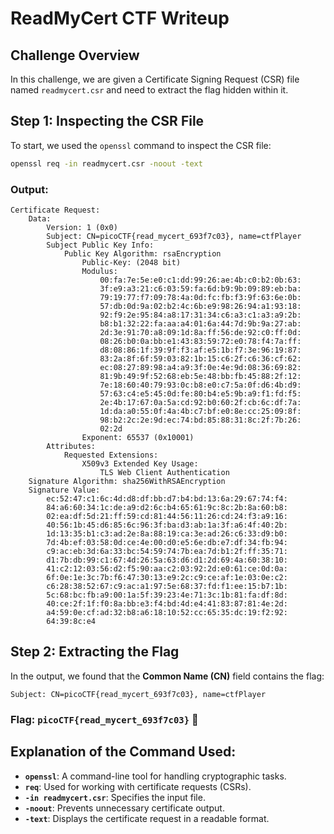 # ReadMyCert CTF Writeup

## Challenge Overview
In this challenge, we are given a Certificate Signing Request (CSR) file named `readmycert.csr` and need to extract the flag hidden within it.

## Step 1: Inspecting the CSR File
To start, we used the `openssl` command to inspect the CSR file:

```bash
openssl req -in readmycert.csr -noout -text
```

### Output:
```
Certificate Request:
    Data:
        Version: 1 (0x0)
        Subject: CN=picoCTF{read_mycert_693f7c03}, name=ctfPlayer
        Subject Public Key Info:
            Public Key Algorithm: rsaEncryption
                Public-Key: (2048 bit)
                Modulus:
                    00:fa:7e:5e:e0:c1:dd:99:26:ae:4b:c0:b2:0b:63:
                    3f:e9:a3:21:c6:03:59:fa:6d:b9:9b:09:89:eb:ba:
                    79:19:77:f7:09:78:4a:0d:fc:fb:f3:9f:63:6e:0b:
                    57:db:0d:9a:02:b2:4c:6b:e9:98:26:94:a1:93:18:
                    92:f9:2e:95:84:a8:17:31:34:c6:a3:c1:a3:a9:2b:
                    b8:b1:32:22:fa:aa:a4:01:6a:44:7d:9b:9a:27:ab:
                    2d:3e:91:70:a8:09:1d:8a:ff:56:de:92:c0:ff:0d:
                    08:26:b0:0a:bb:e1:43:83:59:72:e0:78:f4:7a:ff:
                    d8:08:86:1f:39:9f:f3:af:e5:1b:f7:3e:96:19:87:
                    83:2a:8f:6f:59:03:82:1b:15:c6:2f:c6:36:cf:62:
                    ec:08:27:89:98:a4:a9:3f:0e:4e:9d:08:36:69:82:
                    81:9b:49:9f:52:68:eb:5e:48:bb:fb:45:88:2f:12:
                    7e:18:60:40:79:93:0c:b8:e0:c7:5a:0f:d6:4b:d9:
                    57:63:c4:e5:45:0d:fe:80:b4:e5:9b:a9:f1:fd:f5:
                    2e:4b:17:67:0a:5a:cd:92:b0:60:2f:cb:6c:df:7a:
                    1d:da:a0:55:0f:4a:4b:c7:bf:e0:8e:cc:25:09:8f:
                    98:b2:2c:2e:9d:ec:74:bd:85:88:31:8c:2f:7b:26:
                    02:2d
                Exponent: 65537 (0x10001)
        Attributes:
            Requested Extensions:
                X509v3 Extended Key Usage: 
                    TLS Web Client Authentication
    Signature Algorithm: sha256WithRSAEncryption
    Signature Value:
        ec:52:47:c1:6c:4d:d8:df:bb:d7:b4:bd:13:6a:29:67:74:f4:
        84:a6:60:34:1c:de:a9:d2:6c:b4:65:61:9c:8c:2b:8a:60:b8:
        02:ea:df:5d:21:ff:59:cd:81:44:56:11:26:cd:24:f3:a9:16:
        40:56:1b:45:d6:85:6c:96:3f:ba:d3:ab:1a:3f:a6:4f:40:2b:
        1d:13:35:b1:c3:ad:2e:8a:88:19:ca:3e:ad:26:c6:33:d9:b0:
        7d:4b:ef:03:58:0d:ce:4e:00:d0:e5:6e:db:e7:df:34:fb:94:
        c9:ac:eb:3d:6a:33:bc:54:59:74:7b:ea:7d:b1:2f:ff:35:71:
        d1:7b:db:99:c1:67:4d:26:5a:63:d6:d1:2d:69:4a:60:38:10:
        41:c2:12:03:56:d2:f5:90:aa:c2:03:92:2d:e0:61:ce:0d:0a:
        6f:0e:1e:3c:7b:f6:47:30:13:e9:2c:c9:ce:af:1e:03:0e:c2:
        c6:28:38:52:67:c9:ac:a1:97:5e:68:37:fd:f1:ee:15:b7:1b:
        5c:68:bc:fb:a9:00:1a:5f:39:23:4e:71:3c:1b:81:fa:df:8d:
        40:ce:2f:1f:f0:8a:bb:e3:f4:bd:4d:e4:41:83:87:81:4e:2d:
        a4:59:0e:cf:ad:32:b8:a6:18:10:52:cc:65:35:dc:19:f2:92:
        64:39:8c:e4
```

## Step 2: Extracting the Flag
In the output, we found that the **Common Name (CN)** field contains the flag:

```
Subject: CN=picoCTF{read_mycert_693f7c03}, name=ctfPlayer
```

### **Flag:** `picoCTF{read_mycert_693f7c03}` 🎉

## Explanation of the Command Used:
- **`openssl`**: A command-line tool for handling cryptographic tasks.
- **`req`**: Used for working with certificate requests (CSRs).
- **`-in readmycert.csr`**: Specifies the input file.
- **`-noout`**: Prevents unnecessary certificate output.
- **`-text`**: Displays the certificate request in a readable format.


